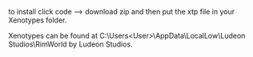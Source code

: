 to install click code –> download zip and then put the xtp file in your Xenotypes folder.

Xenotypes can be found at C:\Users\<User>\AppData\LocalLow\Ludeon Studios\RimWorld by Ludeon Studios.
